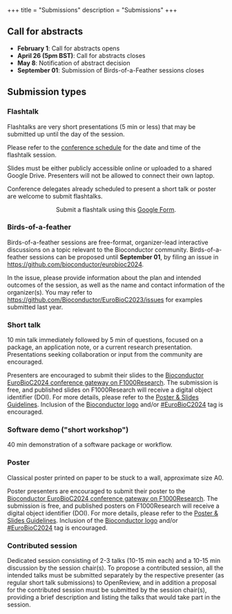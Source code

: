 +++
title = "Submissions"
description = "Submissions"
+++

## Call for abstracts

<!-- [Submit your abstract here](https://openreview.net/group?id=bioconductor.org/EuroBioC/2024/Conference) -->

* **February 1**: Call for abstracts opens
* **April 26 (5pm BST)**: Call for abstracts closes
* **May 8**: Notification of abstract decision
* **September 01**: Submission of Birds-of-a-Feather sessions closes

<!--
**Important Dates**
* January 22, 2022: Call for abstracts opens
* March 29, 2022: Call for abstracts closes at 11:59 pm Pacific time 
* Registration will open soon
* April 29, 2022: Notification of decision
* July 27-29, 2022: The BioC2022 conference

* January 22, 2021: Call for abstracts opens
* New! Deadline extended to March 16, 2021: Abstract submission closes
* Abstract submission is now closed. All submissions are currently under review.
* April 16, 2021: Notification of decision
* Registration will open soon
* August 4-6, 2021: BioC2021
-->

## Submission types

### Flashtalk

Flashtalks are very short presentations (5 min or less) that may be submitted up until the day of the session.

Please refer to the [conference schedule](../schedule/) for the date and time of the flashtalk session.

Slides must be either publicly accessible online or uploaded to a shared Google Drive.
Presenters will not be allowed to connect their own laptop.

Conference delegates already scheduled to present a short talk or poster are welcome to submit flashtalks.

<center>
Submit a flashtalk using this <a href="https://forms.gle/TxRc5HDEi9Mhppp47">Google Form</a>.
</center>

### Birds-of-a-feather

<!-- ### Birds-of-a-feather - Submission open! -->

Birds-of-a-feather sessions are free-format, organizer-lead interactive discussions on a topic relevant to the Bioconductor community.
Birds-of-a-feather sessions can be proposed until **September 01**, by filing an issue in <https://github.com/bioconductor/eurobioc2024>.

In the issue, please provide information about the plan and intended outcomes of the session, as well as the name and contact information of the organizer(s).
You may refer to <https://github.com/Bioconductor/EuroBioC2023/issues> for examples submitted last year.

### Short talk

10 min talk immediately followed by 5 min of questions, focused on a package, an application note, or a current research presentation.
Presentations seeking collaboration or input from the community are encouraged.

Presenters are encouraged to submit their slides to the [Bioconductor EuroBioC2024 conference gateway on F1000Research](https://f1000research.com/gateways/bioconductor/for-authors/publish-your-research).
The submission is free, and published slides on F1000Research will receive a digital object identifier (DOI). 
For more details, please refer to the [Poster & Slides Guidelines](https://f1000research.com/gateways/bioconductor/for-authors/posters-and-slides-guidelines).
Inclusion of the [Bioconductor logo](https://www.bioconductor.org/about/logo/) and/or [#EuroBioC2024](https://f1000research.com/search?q=EuroBioC2024) tag is encouraged. 

### Software demo ("short workshop")

40 min demonstration of a software package or workflow.

<!--
### Long workshop
1.5 - 2 hour interactive workshop, where participants will be expected to have the time and opportunity to follow along and perform analysis themselves.
-->

### Poster

Classical poster printed on paper to be stuck to a wall, approximate size A0.

Poster presenters are encouraged to submit their poster to the [Bioconductor EuroBioC2024 conference gateway on F1000Research](https://f1000research.com/gateways/bioconductor/for-authors/publish-your-research).
The submission is free, and published posters on F1000Research will receive a digital object identifier (DOI). 
For more details, please refer to the [Poster & Slides Guidelines](https://f1000research.com/gateways/bioconductor/for-authors/posters-and-slides-guidelines).
Inclusion of the [Bioconductor logo](https://www.bioconductor.org/about/logo/) and/or [#EuroBioC2024](https://f1000research.com/search?q=EuroBioC2024) tag is encouraged. 

### Contributed session

Dedicated session consisting of 2-3 talks (10-15 min each) and a 10-15 min discussion by the session chair(s).
To propose a contributed session, all the intended talks must be submitted separately by the respective presenter (as regular short talk submissions) to OpenReview, and in addition a proposal for the contributed session must be submitted by the session chair(s), providing a brief description and listing the talks that would take part in the session. 

<!--
### Digital poster
Digital posters can be submitted and displayed/presented as plain pdf posters, shiny apps, web pages, ... be creative! Posters will be presented in a dedicated remote session.
-->
